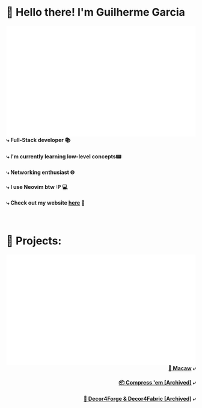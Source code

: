 <h1 style="border-bottom: 0;">👋 Hello there! I'm Guilherme Garcia</h1> 
<a>
  <img src="https://raw.githubusercontent.com/GmsGarcia/github-stats-transparent/output/generated/overview.svg" alt="github-stats" align="right" />
</a>

<h4 align="left">⤷ Full-Stack developer 📚</h4>
<h4 align="left">⤷ I'm currently learning low-level concepts📟</h4>
<h4 align="left">⤷ Networking enthusiast 🌐</h4>
<h4 align="left">⤷ I use Neovim btw :P 💻</h4>
<h4 align="left">⤷ Check out my website <a href="https://gmsgarcia.pt">here</a> 🌆</h4>
<br>

<!--START_SECTION:SHOW_LANGUAGE-->
<!--END_SECTION:SHOW_LANGUAGE-->

# 📂 Projects:
<p>
  <img src="https://raw.githubusercontent.com/GmsGarcia/github-stats-transparent/output/generated/languages.svg" alt="github-stats-2" align="left" />
</p>

<h4 align="right"> </h4>
<h4 align="right"><a href="https://gmsgarcia.pt/projects/macaw.html">🏨 Macaw</a> ⤶</h4>
<h4 align="right"><a href="https://github.com/GmsGarcia/compress-em">📦 Compress 'em [Archived]</a> ⤶</h4>
<h4 align="right"><a href="https://github.com/GmsGarcia/decor4fabric">🌄 Decor4Forge & Decor4Fabric [Archived]</a> ⤶</h4>
